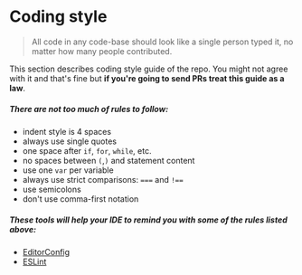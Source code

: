 # Coding style

> All code in any code-base should look like a single person typed it, no matter how many people contributed.

This section describes coding style guide of the repo. You might not agree with it and that's fine but **if you're going to send PRs treat this guide as a law**.

##### There are not too much of rules to follow:

- indent style is 4 spaces
- always use single quotes 
- one space after `if`, `for`, `while`, etc.
- no spaces between `(`,`)` and statement content
- use one `var` per variable
- always use strict comparisons: `===` and `!==`
- use semicolons
- don't use comma-first notation

##### These tools will help your IDE to remind you with some of the rules listed above:

- [EditorConfig](http://editorconfig.org)
- [ESLint](http://eslint.org)
